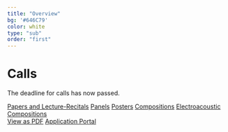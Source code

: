 ```yaml
---
title: "Overview"
bg: '#646C79'
color: white
type: "sub"
order: "first"
---
```

# Calls
The deadline for calls has now passed.
<div>
<a href="#cfc" class="btn btn-outline-dark btn-lg mr-1" role="button">Papers and Lecture-Recitals</a>
<a href="#cfp" class="btn btn-outline-dark btn-lg mr-1" role="button">Panels</a>
<a href="#cfpos" class="btn btn-outline-dark btn-lg mr-1" role="button">Posters</a>
<a href="#composition" class="btn btn-outline-dark btn-lg mr-1" role="button">Compositions</a>
<a href="#composition" class="btn btn-outline-dark btn-lg mr-1" role="button">Electroacoustic Compositions</a>
</div>

<div>
<a href="docs/BFE RMA Research Students Conference 2022 CFP.pdf" class="btn vspace btn-dark btn-lg mr-1" role="button">View as PDF</a>
<a href="https://forms.gle/Yf7m4unNjkNcoUta6" class="btn vspace btn-success btn-lg mr-1" role="button"><i class="fa fa-arrow-right" aria-hidden="true"></i> Application Portal</a>
</div>


